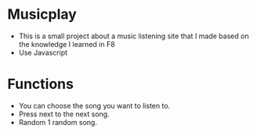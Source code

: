 # Musicplay
- This is a small project about a music listening site that I made based on the knowledge I learned in F8
- Use Javascript
# Functions
- You can choose the song you want to listen to.
- Press next to the next song.
- Random 1 random song.

